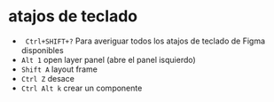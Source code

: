# atajos de teclado

- ` Ctrl+SHIFT+?` Para averiguar todos los atajos de teclado de Figma disponibles
- `Alt 1` open layer panel (abre el panel isquierdo)
- `Shift A` layout frame
- `Ctrl Z` desace
- `Ctrl Alt k` crear un componente
